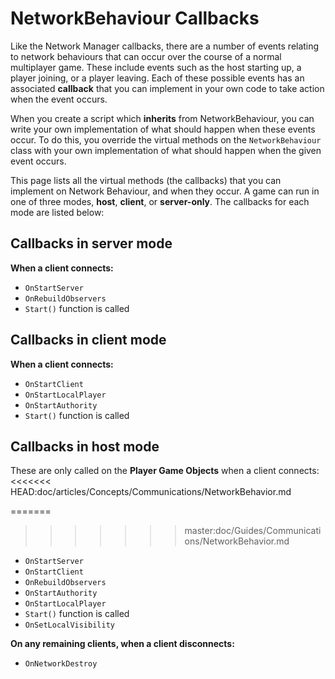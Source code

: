 # NetworkBehaviour Callbacks

Like the Network Manager callbacks, there are a number of events relating to network behaviours that can occur over the course of a normal multiplayer game. These include events such as the host starting up, a player joining, or a player leaving. Each of these possible events has an associated **callback** that you can implement in your own code to take action when the event occurs.

When you create a script which **inherits** from NetworkBehaviour, you can write your own implementation of what should happen when these events occur. To do this, you override the virtual methods on the `NetworkBehaviour` class with your own implementation of what should happen when the given event occurs.

This page lists all the virtual methods (the callbacks) that you can implement on Network Behaviour, and when they occur. A game can run in one of three modes, **host**, **client**, or **server-only**. The callbacks for each mode are listed below:

## Callbacks in server mode

**When a client connects:**
-   `OnStartServer`
-   `OnRebuildObservers`
-   `Start()` function is called

## Callbacks in client mode

**When a client connects:**
-   `OnStartClient`
-   `OnStartLocalPlayer`
-   `OnStartAuthority`
-   `Start()` function is called

## Callbacks in host mode

These are only called on the **Player Game Objects** when a client connects:
<<<<<<< HEAD:doc/articles/Concepts/Communications/NetworkBehavior.md

=======
>>>>>>> master:doc/Guides/Communications/NetworkBehavior.md
-   `OnStartServer`
-   `OnStartClient`
-   `OnRebuildObservers`
-   `OnStartAuthority`
-   `OnStartLocalPlayer`
-   `Start()` function is called
-   `OnSetLocalVisibility`

**On any remaining clients, when a client disconnects:**
-   `OnNetworkDestroy`
